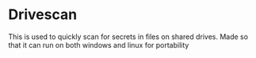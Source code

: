 # Drivescan
This is used to quickly scan for secrets in files on shared drives. Made so that it can run on both windows and linux for portability
